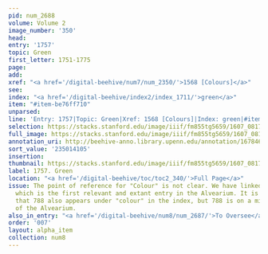 ```yaml
---
pid: num_2688
volume: Volume 2
image_number: '350'
head:
entry: '1757'
topic: Green
first_letter: 1751-1775
page:
add:
xref: "<a href='/digital-beehive/num7/num_2350/'>1568 [Colours]</a>"
see:
index: "<a href='/digital-beehive/index2/index_1711/'>green</a>"
item: "#item-be76ff710"
unparsed:
line: 'Entry: 1757|Topic: Green|Xref: 1568 [Colours]|Index: green|#item-be76ff710'
selection: https://stacks.stanford.edu/image/iiif/fm855tg5659/1607_0817/894,4105,2834,308/full/0/default.jpg
full_image: https://stacks.stanford.edu/image/iiif/fm855tg5659/1607_0817/full/full/0/default.jpg
annotation_uri: http://beehive-anno.library.upenn.edu/annotation/1678467621793
sort_value: '235014105'
insertion:
thumbnail: https://stacks.stanford.edu/image/iiif/fm855tg5659/1607_0817/894,4105,600,180/250,/0/default.jpg
label: 1757. Green
location: "<a href='/digital-beehive/toc/toc2_340/'>Full Page</a>"
issue: The point of reference for "Colour" is not clear. We have linked to 1568 [Colours],
  which is the first relevant and extant entry in the Alvearium. It is worth noting
  that 788 also appears under "colour" in the index, but 788 is on a missing page
  of the Alvearium.
also_in_entry: "<a href='/digital-beehive/num8/num_2687/'>To Oversee</a>"
order: '007'
layout: alpha_item
collection: num8
---
```

